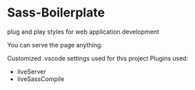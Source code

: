 # Sass-Boilerplate
plug and play styles for web application development

You can serve the page anything.

Customized .vscode settings used for this project
Plugins used:
 - liveServer
 - liveSassCompile